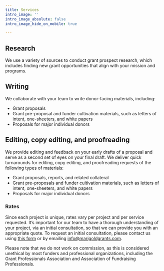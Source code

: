 ```yaml
---
title: Services
intro_image: ''
intro_image_absolute: false
intro_image_hide_on_mobile: true

---
```

## Research

We use a variety of sources to conduct grant prospect research, which includes finding new grant opportunities that align with your mission and programs.

## Writing

We collaborate with your team to write donor-facing materials, including:

* Grant proposals
* Grant pre-proposal and funder cultivation materials, such as letters of intent, one-sheeters, and white papers
* Proposals for major individual donors

## Editing, copy editing, and proofreading

We provide editing and feedback on your early drafts of a proposal and serve as a second set of eyes on your final draft. We deliver quick turnarounds for editing, copy editing, and proofreading requests of the following types of materials:

* Grant proposals, reports, and related collateral
* Grant pre-proposals and funder cultivation materials, such as letters of intent, one-sheeters, and white papers
* Proposals for major individual donors

### **Rates**

Since each project is unique, rates vary per project and per service requested. It’s important for our team to have a thorough understanding of your project, via an initial consultation, so that we can provide you with an appropriate quote. To request an initial consultation, please contact us using [this form](../contact "Contact Form") or by emailing [info@marigoldgrants.com](mailto:info@marigoldgrants.com "Email").

Please note that we do not work on commission, as this is considered unethical by most funders and professional organizations, including the Grant Professionals Association and Association of Fundraising Professionals.